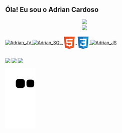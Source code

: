 ## Óla! Eu sou o Adrian Cardoso

<div align="center">
  <a href="https://github.com/AdrianCardoso154">
  <img height="180em" src="https://github-readme-stats.vercel.app/api?username=AdrianCardoso154&show_icons=true&theme=algolia&include_all_commits=true&count_private=true"/>
  </div>
  <div align="center">
    <img height="180em" src="https://github-readme-stats.vercel.app/api/top-langs/?username=AdrianCardoso154&layout=compact&langs_count=7&theme=algolia"/>
</div>
  
  <div style="display: inline_block"><br>
  <img align="center" alt="Adrian_JV" height="50" width="50" src="https://cdn.jsdelivr.net/gh/devicons/devicon/icons/java/java-plain-wordmark.svg">
  <img align="center" alt="Adrian_SQL" height="40" width="40"  src="https://cdn.jsdelivr.net/gh/devicons/devicon/icons/mysql/mysql-original.svg"> 
  <img align="center" alt="Adrian_HTML" height="40" width="40" src="https://raw.githubusercontent.com/devicons/devicon/master/icons/html5/html5-original.svg">
  <img align="center" alt="Adrian_CSS" height="40" width="40" src="https://raw.githubusercontent.com/devicons/devicon/master/icons/css3/css3-original.svg">
  <img align="center" alt="Adrian_JS" height="40" width="40"  src="https://cdn.jsdelivr.net/gh/devicons/devicon/icons/javascript/javascript-original.svg">
</div>
  
  ##

<div>
    <a href="https://www.instagram.com/adrian_cardoso21" target="_blank"><img src="https://img.shields.io/badge/-Instagram-%23E4405F?style=for-the-badge&logo=instagram&logoColor=white" target="_blank"></a>
  <a href = "mailto:adrianmarlison@gmail.com"><img src="https://img.shields.io/badge/-Gmail-%23333?style=for-the-badge&logo=gmail&logoColor=white" target="_blank"></a>
  <a href="https://www.linkedin.com/in/adrian-cardoso-4a4188239/" target="_blank"><img src="https://img.shields.io/badge/-LinkedIn-%230077B5?style=for-the-badge&logo=linkedin&logoColor=white" target="_blank"></a> 
  
  ![Snake animation](https://github.com/AdrianCardoso154/AdrianCardoso154/blob/output/github-contribution-grid-snake.svg)
</div>

